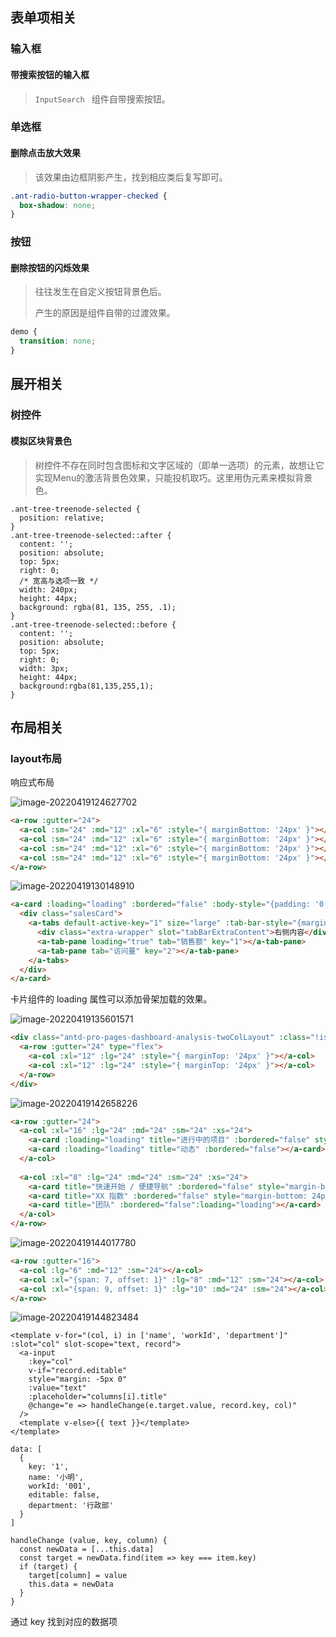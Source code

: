 ## 表单项相关

### 输入框

#### 带搜索按钮的输入框

> `InputSearch ` 组件自带搜索按钮。



### 单选框

#### 删除点击放大效果

> 该效果由边框阴影产生，找到相应类后复写即可。

```css
.ant-radio-button-wrapper-checked {
  box-shadow: none; 
}
```



### 按钮

#### 删除按钮的闪烁效果

> 往往发生在自定义按钮背景色后。
>
> 产生的原因是组件自带的过渡效果。

```css
demo {
  transition: none;
}
```



## 展开相关

### 树控件

#### 模拟区块背景色

> 树控件不存在同时包含图标和文字区域的（即单一选项）的元素，故想让它实现Menu的激活背景色效果，只能投机取巧。这里用伪元素来模拟背景色。

```less
.ant-tree-treenode-selected {
  position: relative;
}
.ant-tree-treenode-selected::after {
  content: '';
  position: absolute;
  top: 5px;
  right: 0;
  /* 宽高与选项一致 */
  width: 240px;
  height: 44px;
  background: rgba(81, 135, 255, .1);
}
.ant-tree-treenode-selected::before {
  content: '';
  position: absolute;
  top: 5px;
  right: 0;
  width: 3px;
  height: 44px;
  background:rgba(81,135,255,1);
}
```



## 布局相关

### layout布局

响应式布局

![image-20220419124627702](./img/layout.png)

```html
<a-row :gutter="24">
  <a-col :sm="24" :md="12" :xl="6" :style="{ marginBottom: '24px' }"></a-col>
  <a-col :sm="24" :md="12" :xl="6" :style="{ marginBottom: '24px' }"></a-col>
  <a-col :sm="24" :md="12" :xl="6" :style="{ marginBottom: '24px' }"></a-col>
  <a-col :sm="24" :md="12" :xl="6" :style="{ marginBottom: '24px' }"></a-col>
</a-row>
```



![image-20220419130148910](./img/layout2.png)

```html
<a-card :loading="loading" :bordered="false" :body-style="{padding: '0'}">
  <div class="salesCard">
    <a-tabs default-active-key="1" size="large" :tab-bar-style="{marginBottom: '24px', paddingLeft: '16px'}">
      <div class="extra-wrapper" slot="tabBarExtraContent">右侧内容</div>
      <a-tab-pane loading="true" tab="销售额" key="1"></a-tab-pane>
      <a-tab-pane tab="访问量" key="2"></a-tab-pane>
    </a-tabs>
  </div>
</a-card>
```

卡片组件的 loading 属性可以添加骨架加载的效果。



![image-20220419135601571](./img/layout3.png)



```html
<div class="antd-pro-pages-dashboard-analysis-twoColLayout" :class="!isMobile && 'desktop'">
  <a-row :gutter="24" type="flex">
    <a-col :xl="12" :lg="24" :style="{ marginTop: '24px' }"></a-col>
    <a-col :xl="12" :lg="24" :style="{ marginTop: '24px' }"></a-col>
  </a-row>
</div>
```





![image-20220419142658226](./img/layout4.png)

```html
<a-row :gutter="24">
  <a-col :xl="16" :lg="24" :md="24" :sm="24" :xs="24">
    <a-card :loading="loading" title="进行中的项目" :bordered="false" style="margin-bottom: 24px;"></a-card>
    <a-card :loading="loading" title="动态" :bordered="false"></a-card>
  </a-col>
  
  <a-col :xl="8" :lg="24" :md="24" :sm="24" :xs="24">
    <a-card title="快速开始 / 便捷导航" :bordered="false" style="margin-bottom: 24px;"></a-card>
    <a-card title="XX 指数" :bordered="false" style="margin-bottom: 24px;" :loading="radarLoading"></a-card>
    <a-card title="团队" :bordered="false":loading="loading"></a-card>
  </a-col>
</a-row>
```



![image-20220419144017780](./img/layout5.png)

```html
<a-row :gutter="16">
  <a-col :lg="6" :md="12" :sm="24"></a-col>
  <a-col :xl="{span: 7, offset: 1}" :lg="8" :md="12" :sm="24"></a-col>
  <a-col :xl="{span: 9, offset: 1}" :lg="10" :md="24" :sm="24"></a-col>
</a-row>
```



![image-20220419144823484](./img/编辑表格.png)

```react
<template v-for="(col, i) in ['name', 'workId', 'department']" :slot="col" slot-scope="text, record">
  <a-input
    :key="col"
    v-if="record.editable"
    style="margin: -5px 0"
    :value="text"
    :placeholder="columns[i].title"
    @change="e => handleChange(e.target.value, record.key, col)"
  />
  <template v-else>{{ text }}</template>
</template>

data: [
  {
    key: '1',
    name: '小明',
    workId: '001',
    editable: false,
    department: '行政部'
  }
]

handleChange (value, key, column) {
  const newData = [...this.data]
  const target = newData.find(item => key === item.key)
  if (target) {
    target[column] = value
    this.data = newData
  }
}
```

通过 key 找到对应的数据项















